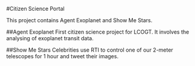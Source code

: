 #Citizen Science Portal

This project contains Agent Exoplanet and Show Me Stars.

##Agent Exoplanet
First citizen science project for LCOGT. It involves the analysing of exoplanet transit data. 

##Show Me Stars
Celebrities use RTI to control one of our 2-meter telescopes for 1 hour and tweet their images.
